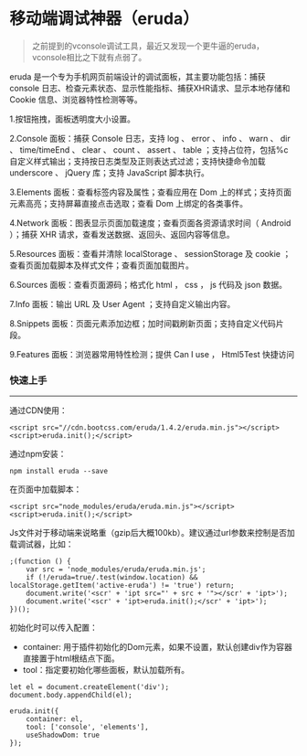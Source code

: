 # 移动端调试神器（eruda）

>之前提到的vconsole调试工具，最近又发现一个更牛逼的eruda，vconsole相比之下就有点弱了。

eruda 是一个专为手机网页前端设计的调试面板，其主要功能包括：捕获 console 日志、检查元素状态、显示性能指标、捕获XHR请求、显示本地存储和 Cookie 信息、浏览器特性检测等等。
 

 1.按钮拖拽，面板透明度大小设置。

 2.Console 面板：捕获 Console 日志，支持 log 、 error 、 info 、 warn 、 dir 、 time/timeEnd 、 clear 、 count 、 assert 、 table ；支持占位符，包括%c 自定义样式输出；支持按日志类型及正则表达式过滤；支持快捷命令加载 underscore 、 jQuery 库；支持 JavaScript 脚本执行。

 3.Elements 面板：查看标签内容及属性；查看应用在 Dom 上的样式；支持页面元素高亮；支持屏幕直接点击选取；查看 Dom 上绑定的各类事件。

 4.Network 面板：图表显示页面加载速度；查看页面各资源请求时间（ Android ）；捕获 XHR 请求，查看发送数据、返回头、返回内容等信息。

 5.Resources 面板：查看并清除 localStorage 、 sessionStorage 及 cookie ；查看页面加载脚本及样式文件；查看页面加载图片。

 6.Sources 面板：查看页面源码；格式化 html ， css ， js 代码及 json 数据。

 7.Info 面板：输出 URL 及 User Agent ；支持自定义输出内容。

 8.Snippets 面板：页面元素添加边框；加时间戳刷新页面；支持自定义代码片段。

 9.Features 面板：浏览器常用特性检测；提供 Can I use ， Html5Test 快捷访问

### 快速上手
-----------
通过CDN使用：
```
<script src="//cdn.bootcss.com/eruda/1.4.2/eruda.min.js"></script>
<script>eruda.init();</script>
```
通过npm安装：
```
npm install eruda --save
```
在页面中加载脚本：
```
<script src="node_modules/eruda/eruda.min.js"></script>
<script>eruda.init();</script>
```
Js文件对于移动端来说略重（gzip后大概100kb）。建议通过url参数来控制是否加载调试器，比如：
```
;(function () {
    var src = 'node_modules/eruda/eruda.min.js';
    if (!/eruda=true/.test(window.location) && localStorage.getItem('active-eruda') != 'true') return;
    document.write('<scr' + 'ipt src="' + src + '"></scr' + 'ipt>');
    document.write('<scr' + 'ipt>eruda.init();</scr' + 'ipt>');
})();
```

初始化时可以传入配置：
 - container: 用于插件初始化的Dom元素，如果不设置，默认创建div作为容器直接置于html根结点下面。
 - tool：指定要初始化哪些面板，默认加载所有。
```
let el = document.createElement('div');
document.body.appendChild(el);

eruda.init({
    container: el,
    tool: ['console', 'elements'],
    useShadowDom: true
});
```